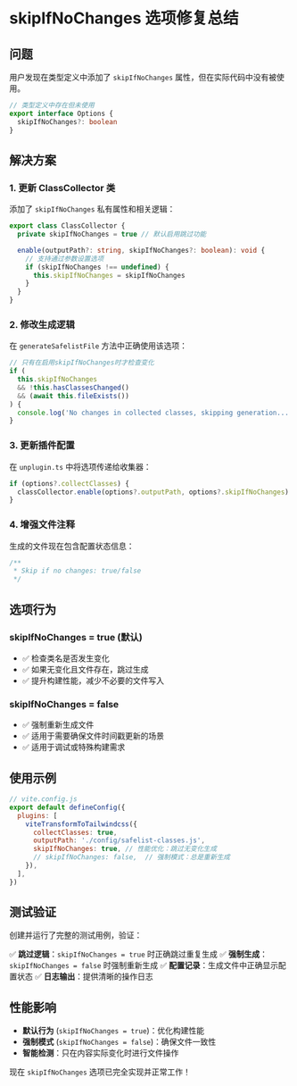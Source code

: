 # skipIfNoChanges 选项修复总结

## 问题

用户发现在类型定义中添加了 `skipIfNoChanges` 属性，但在实际代码中没有被使用。

```typescript
// 类型定义中存在但未使用
export interface Options {
  skipIfNoChanges?: boolean
}
```

## 解决方案

### 1. 更新 ClassCollector 类

添加了 `skipIfNoChanges` 私有属性和相关逻辑：

```typescript
export class ClassCollector {
  private skipIfNoChanges = true // 默认启用跳过功能

  enable(outputPath?: string, skipIfNoChanges?: boolean): void {
    // 支持通过参数设置选项
    if (skipIfNoChanges !== undefined) {
      this.skipIfNoChanges = skipIfNoChanges
    }
  }
}
```

### 2. 修改生成逻辑

在 `generateSafelistFile` 方法中正确使用该选项：

```typescript
// 只有在启用skipIfNoChanges时才检查变化
if (
  this.skipIfNoChanges
  && !this.hasClassesChanged()
  && (await this.fileExists())
) {
  console.log('No changes in collected classes, skipping generation...')
}
```

### 3. 更新插件配置

在 `unplugin.ts` 中将选项传递给收集器：

```typescript
if (options?.collectClasses) {
  classCollector.enable(options?.outputPath, options?.skipIfNoChanges)
}
```

### 4. 增强文件注释

生成的文件现在包含配置状态信息：

```javascript
/**
 * Skip if no changes: true/false
 */
```

## 选项行为

### skipIfNoChanges = true (默认)

- ✅ 检查类名是否发生变化
- ✅ 如果无变化且文件存在，跳过生成
- ✅ 提升构建性能，减少不必要的文件写入

### skipIfNoChanges = false

- ✅ 强制重新生成文件
- ✅ 适用于需要确保文件时间戳更新的场景
- ✅ 适用于调试或特殊构建需求

## 使用示例

```javascript
// vite.config.js
export default defineConfig({
  plugins: [
    viteTransformToTailwindcss({
      collectClasses: true,
      outputPath: './config/safelist-classes.js',
      skipIfNoChanges: true, // 性能优化：跳过无变化生成
      // skipIfNoChanges: false,  // 强制模式：总是重新生成
    }),
  ],
})
```

## 测试验证

创建并运行了完整的测试用例，验证：

✅ **跳过逻辑**：`skipIfNoChanges = true` 时正确跳过重复生成
✅ **强制生成**：`skipIfNoChanges = false` 时强制重新生成
✅ **配置记录**：生成文件中正确显示配置状态
✅ **日志输出**：提供清晰的操作日志

## 性能影响

- **默认行为** (`skipIfNoChanges = true`)：优化构建性能
- **强制模式** (`skipIfNoChanges = false`)：确保文件一致性
- **智能检测**：只在内容实际变化时进行文件操作

现在 `skipIfNoChanges` 选项已完全实现并正常工作！
